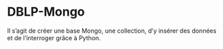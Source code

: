 # DBLP-Mongo
Il s’agit de créer une base Mongo, une collection, d’y insérer des données et de l’interroger grâce à Python.
